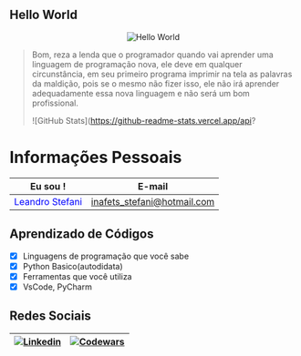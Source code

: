 ## Hello World

<div align="center">
  <img src="https://img.shields.io/badge/Hello%20World-808080?style=for-the-badge&logo=python&logoColor=white" alt="Hello World" />
</div>

> Bom, reza a lenda que o programador quando vai aprender uma linguagem de programação nova, ele deve em qualquer circunstância, em seu primeiro programa imprimir na tela as palavras da maldição, pois se o mesmo não fizer isso, ele não irá aprender adequadamente essa nova linguagem e não será um bom profissional.
>
> ![GitHub Stats](https://github-readme-stats.vercel.app/api?

# Informações Pessoais

| Eu sou ! | E-mail |
| :---: | :---: |
| <span style="color:blue">Leandro Stefani </span> | <span style="color:green"> inafets_stefani@hotmail.com </span> |

## Aprendizado de Códigos
- [x] Linguagens de programação que você sabe
- [x] Python Basico(autodidata)
- [X] Ferramentas que você utiliza
- [X] VsCode, PyCharm

## Redes Sociais
| [![Linkedin](https://img.shields.io/badge/Linkedin-0077B5?style=for-the-badge&logo=linkedin&logoColor=white)](https://www.linkedin.com/in/leandro-stefani-368a73282) | [![Codewars](https://www.codewars.com/users/Inafets79/badges/small)](https://www.codewars.com/users/Inafets79) |
| :---: | :---: |


